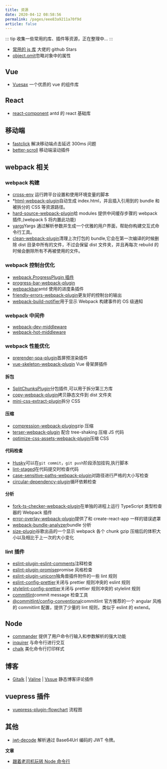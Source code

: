 ```yaml
---
title: 资源
date: 2020-04-12 08:58:56
permalink: /pages/eee83a9211a70f9d
article: false
---
```


::: tip
收集一些常用的库、插件等资源，正在整理中...
:::

- [常用的 js 库](https://github.com/Relsoul?tab=stars) 大佬的 github Stars
- [object.omit](https://www.npmjs.com/package/object.omit)忽略对象中的属性

## Vue

- [Vuesax](https://lusaxweb.github.io/vuesax/) 一个优质的 vue 的组件库

## React

- [react-component](https://github.com/react-component) antd 的 react 基础库

## 移动端

- [fastclick](https://github.com/ftlabs/fastclick) 解决移动端点击延迟 300ms 问题
- [better-scroll](https://github.com/ustbhuangyi/better-scroll) 移动端滚动插件

## webpack 相关

### webpack 构建

- [cross-env](https://www.npmjs.com/package/cross-env) 运行跨平台设置和使用环境变量的脚本
- \*[html-webpack-plugin](https://github.com/jantimon/html-webpack-plugin)自动生成 index.html，并且插入引用到的 bundle 和被拆分的 CSS 等资源路径。
- [hard-source-webpack-plugin](https://github.com/mzgoddard/hard-source-webpack-plugin)给 modules 提供中间缓存步骤的 webpack 插件,(webpack 5 将内置此功能)
- [yargs](https://www.npmjs.com/package/yargs)Yargs 通过解析参数并生成一个优雅的用户界面，帮助你构建交互式命令行工具。
- [clean-webpack-plugin](https://github.com/johnagan/clean-webpack-plugin)清理上次打包的 bundle,它会在第一次编译的时候删除 dist 目录中所有的文件，不过会保留 dist 文件夹，并且再每次 rebuild 的时候会删除所有不再被使用的文件。

### webpack 控制台优化

- [webpack.ProgressPlugin 插件](https://webpack.docschina.org/plugins/progress-plugin/)
- [progress-bar-webpack-plugin](https://github.com/clessg/progress-bar-webpack-plugin)
- [webpackbar](https://github.com/nuxt/webpackbar)antd 使用的进度条插件
- [friendly-errors-webpack-plugin](https://github.com/geowarin/friendly-errors-webpack-plugin)更友好的控制台的输出
- [webpack-build-notifier](https://github.com/RoccoC/webpack-build-notifier)用于显示 Webpack 构建事件的 OS 级通知

### webpack 中间件

- [webpack-dev-middleware](https://www.npmjs.com/package/webpack-dev-middleware)
- [webpack-hot-middleware](https://www.npmjs.com/package/webpack-hot-middleware)

### webpack 性能优化

- [prerender-spa-plugin](https://github.com/chrisvfritz/prerender-spa-plugin)首屏预渲染插件
- [vue-skeleton-webpack-plugin](https://github.com/lavas-project/vue-skeleton-webpack-plugin) Vue 骨架屏插件

#### 拆包

- [SplitChunksPlugin](https://webpack.js.org/plugins/split-chunks-plugin/)分包插件,可以用于拆分第三方库
- [copy-webpack-plugin](https://github.com/webpack-contrib/copy-webpack-plugin)拷贝静态文件到 dist 文件夹
- [mini-css-extract-plugin](https://github.com/webpack-contrib/mini-css-extract-plugin)拆分 CSS

#### 压缩

- [compression-webpack-plugin](https://github.com/webpack-contrib/compression-webpack-plugin)gzip 压缩
- [terser-webpack-plugin](https://github.com/webpack-contrib/terser-webpack-plugin) 配合 tree-shaking 压缩 JS 代码
- [optimize-css-assets-webpack-plugin](https://github.com/NMFR/optimize-css-assets-webpack-plugin)压缩 CSS

#### 代码检查

- [Husky](https://www.npmjs.com/package/husky)可以在`git commit`，`git push`阶段添加挂钩,执行脚本
- [lint-staged](https://www.npmjs.com/package/lint-staged)在代码提交时检查代码
- [case-sensitive-paths-webpack-plugin](https://github.com/Urthen/case-sensitive-paths-webpack-plugin)对路径进行严格的大小写检查
- [circular-dependency-plugin](https://github.com/aackerman/circular-dependency-plugin)循环依赖检查

#### 分析

- [fork-ts-checker-webpack-plugin](https://github.com/TypeStrong/fork-ts-checker-webpack-plugin)在单独的进程上运行 TypeScript 类型检查器的 Webpack 插件
- [error-overlay-webpack-plugin](https://github.com/smooth-code/error-overlay-webpack-plugin)提供了和 create-react-app 一样的错误遮罩
- [webpack-bundle-analyzer](https://github.com/webpack-contrib/webpack-bundle-analyzer)bundle 分析
- [size-plugin](https://github.com/GoogleChromeLabs/size-plugin)谷歌出品的一个显示 webpack 各个 chunk gzip 压缩后的体积大小以及相比于上一次的大小变化

### lint 插件

- [eslint-plugin-eslint-comments](https://www.npmjs.com/package/eslint-plugin-eslint-comments)注释检查
- [eslint-plugin-promise](https://www.npmjs.com/package/eslint-plugin-promise)promise 风格检查
- [eslint-plugin-unicorn](https://www.npmjs.com/package/eslint-plugin-unicorn)独角兽插件附件的一些 lint 规则
- [eslint-config-prettier](https://www.npmjs.com/package/eslint-config-prettier)关闭与 prettier 规则冲突的 eslint 规则
- [stylelint-config-prettier](https://www.npmjs.com/package/stylelint-config-prettier)关闭与 prettier 规则冲突的 stylelint 规则
- [commitlint](https://commitlint.js.org/#/)commit message 检查工具
- [@commitlint/config-conventional](https://www.npmjs.com/package/@commitlint/config-conventional)commitlint 官方推荐的一个 angular 风格的 commitlint 配置，提供了少量的 lint 规则，类似于 eslint 的 extend。

## Node

- [commander](https://github.com/tj/commander.js) 提供了用户命令行输入和参数解析的强大功能
- [inquirer](https://github.com/SBoudrias/Inquirer.js) 与命令行进行交互
- [chalk](https://github.com/chalk/chalk) 美化命令行打印样式

## 博客

- [Gitalk](https://github.com/gitalk/gitalk) |
  [Valine](https://github.com/xCss/Valine) |
  [Vssue](https://github.com/meteorlxy/vssue) 静态博客评论插件

## vuepress 插件

- [vuepress-plugin-flowchart](https://flowchart.vuepress.ulivz.com/) 流程图

## 其他

- [jwt-decode](https://www.npmjs.com/package/jwt-decode) 解析通过 Base64Url 编码的 JWT 令牌。

**文章**

- [跟着老司机玩转 Node 命令行](https://blog.csdn.net/qq_41903941/article/details/90259369)
